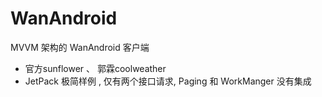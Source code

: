# WanAndroid

MVVM 架构的 WanAndroid 客户端

- 官方sunflower 、 郭霖coolweather
- JetPack 极简样例 , 仅有两个接口请求, Paging 和 WorkManger 没有集成
